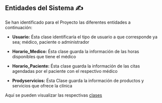 ## Entidades del Sistema ✍

Se han identificado para el Proyecto las diferentes entidades a continuación:

- **Usuario:** Ésta clase identificaría el tipo de usuario a que corresponde ya sea; médico, paciente o administrador

- **Horario_Medico:** Ésta clase guarda la información de las horas disponibles que tiene el médico 

- **Horario_Paciente:** Ésta clase guarda la información de las citas agendadas por el paciente con el respectivo médico

- **Prodyservicios:** Ésta Clase guarda la información de productos y servicios que ofrece la clínica

Aquí se pueden visualizar las respectivas [clases](https://github.com/dalkisbustos/Proyecto_Final/blob/main/src/Clases.js)
